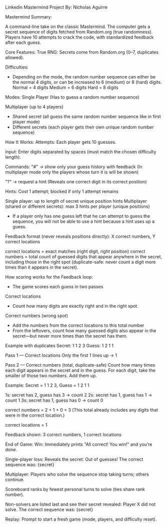 Linkedin Mastermind Project 
By: Nicholas Aguirre

Mastermind Summary:

A command-line take on the classic Mastermind. The computer gets a secret sequence of digits fetched from Random.org (true randomness). Players have 10 attempts to crack the code, with standardized feedback after each guess.

Core Features:
True RNG: Secrets come from Random.org (0–7, duplicates allowed).



Difficulties:
* Depending on the mode, the random number sequence can either be the normal 4 digits, or can be increased to 6 (medium) or 8 (hard) digits. 
Normal = 4 digits
Medium = 6 digits
Hard = 8 digits



Modes:
Single Player (Has to guess a random number sequence)

Multiplayer (up to 4 players)
* Shared secret (all guess the same random number sequence like in first player mode)
* Different secrets (each player gets their own unique random number sequence)



How It Works:
Attempts: Each player gets 10 guesses.

Input: Enter digits separated by spaces (must match the chosen difficulty length).

Commands:
"#" → show only your guess history with feedback (In multiplayer mode only the players whose turn it is will be shown)

"?" → request a hint (Reveals one correct digit in its correct position)

Hints:
Cost 1 attempt; blocked if only 1 attempt remains

Single player: up to length of secret unique position hints
Multiplayer (shared or different secrets): max 3 hints per player (unique positions)

* If a player only has one guess left that he can attempt to guess the sequence, you will not be able to use a hint because a hint uses up a guess.

Feedback format (never reveals positions directly):
X correct numbers, Y correct locations

correct locations = exact matches (right digit, right position)
correct numbers = total count of guessed digits that appear anywhere in the secret, including those in the right spot (duplicate-safe: never count a digit more times than it appears in the secret).



How scoring works for the Feedback loop:
* The game scores each guess in two passes

Correct locations
* Count how many digits are exactly right and in the right spot.

Correct numbers (wrong spot)
* Add the numbers from the correct locations to this total number
* From the leftovers, count how many guessed digits also appear in the secret—but never more times than the secret has them.

Example with duplicates
Secret: 1 1 2 3
Guess: 1 2 1 1

Pass 1 — Correct locations
Only the first 1 lines up → 1

Pass 2 — Correct numbers (total, duplicate-safe)
Count how many times each digit appears in the secret and in the guess.
For each digit, take the smaller of those two numbers. Add them up.

Example: Secret = 1 1 2 3, Guess = 1 2 1 1

1s: secret has 2, guess has 3 → count 2
2s: secret has 1, guess has 1 → count 1
3s: secret has 1, guess has 0 → count 0

correct numbers = 2 + 1 + 0 = 3
(This total already includes any digits that were in the correct location.)

correct locations = 1

Feedback shown: 3 correct numbers, 1 correct locations



End of Game:
Win: Immediately prints "All correct! You win!" and you’re done.

Single-player loss: Reveals the secret:
Out of guesses! The correct sequence was: {secret}

Multiplayer:
Players who solve the sequence stop taking turns; others continue.

Scoreboard ranks by fewest personal turns to solve (ties share rank number).

Non-solvers are listed last and see their secret revealed:
Player X did not solve. The correct sequence was: {secret}

Replay: Prompt to start a fresh game (mode, players, and difficulty reset).